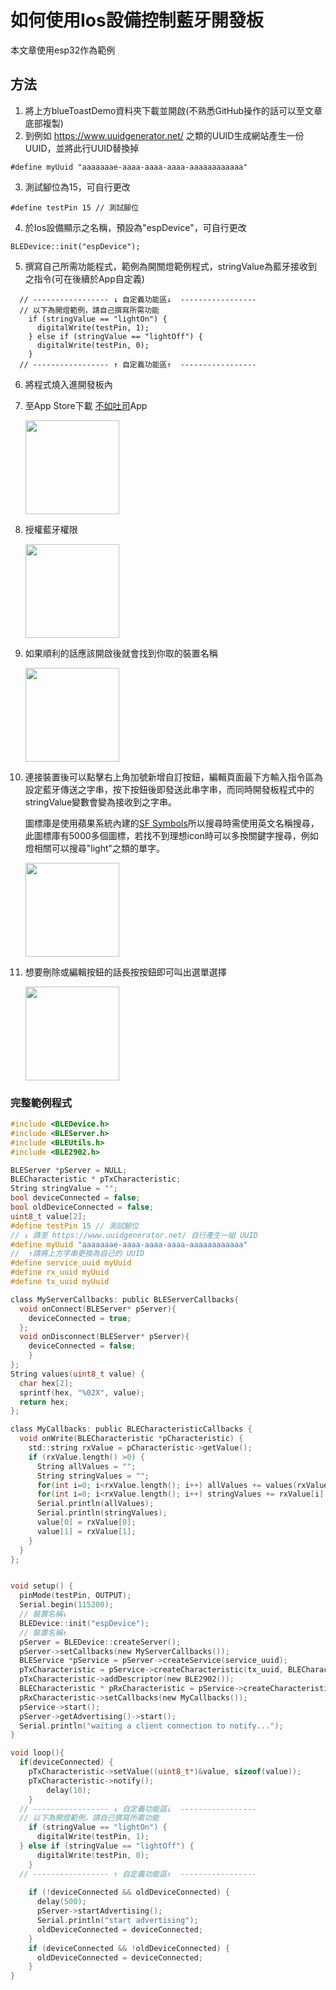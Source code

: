 # 如何使用Ios設備控制藍牙開發板
本文章使用esp32作為範例
## 方法
1. 將上方blueToastDemo資料夾下載並開啟(不熟悉GitHub操作的話可以至文章底部複製)
2. 到例如 https://www.uuidgenerator.net/  之類的UUID生成網站產生一份UUID，並將此行UUID替換掉
```c=14
#define myUuid "aaaaaaae-aaaa-aaaa-aaaa-aaaaaaaaaaaa"
```
3. 測試腳位為15，可自行更改
```c=12
#define testPin 15 // 測試腳位
```
4. 於Ios設備顯示之名稱，預設為"espDevice"，可自行更改
```c=54
BLEDevice::init("espDevice");
```
5. 撰寫自己所需功能程式，範例為開關燈範例程式，stringValue為藍牙接收到之指令(可在後續於App自定義)
```c=75
  // ----------------- ↓ 自定義功能區↓  -----------------
  // 以下為開燈範例，請自己撰寫所需功能
	if (stringValue == "lightOn") {
	  digitalWrite(testPin, 1);
    } else if (stringValue == "lightOff") {
	  digitalWrite(testPin, 0);
	}
  // ----------------- ↑ 自定義功能區↑  -----------------
```
6. 將程式燒入進開發板內
7. 至App Store下載 [不如吐司](https://apps.apple.com/tw/app/%E4%B8%8D%E5%A6%82%E5%90%90%E5%8F%B8/id6502551318)App

    <img src="image/appPreview.jpeg" width="150">

8. 授權藍牙權限

    <img src="image/bleAuthorization.PNG" width="150">

9. 如果順利的話應該開啟後就會找到你取的裝置名稱

    <img src="image/deviceList.PNG" width="150">

10. 連接裝置後可以點擊右上角加號新增自訂按鈕，編輯頁面最下方輸入指令區為設定藍牙傳送之字串，按下按鈕後即發送此串字串，而同時開發板程式中的stringValue變數會變為接收到之字串。

    圖標庫是使用蘋果系統內建的[SF Symbols](https://developer.apple.com/sf-symbols/)所以搜尋時需使用英文名稱搜尋，此圖標庫有5000多個圖標，若找不到理想icon時可以多換關鍵字搜尋，例如燈相關可以搜尋"light"之類的單字。

    <img src="image/editPage.jpeg" width="150">

11. 想要刪除或編輯按鈕的話長按按鈕即可叫出選單選擇

    <img src="image/contentButton.PNG" width="150">

### 完整範例程式
```c
#include <BLEDevice.h>
#include <BLEServer.h>
#include <BLEUtils.h>
#include <BLE2902.h>

BLEServer *pServer = NULL;
BLECharacteristic * pTxCharacteristic;
String stringValue = "";
bool deviceConnected = false;
bool oldDeviceConnected = false;
uint8_t value[2];
#define testPin 15 // 測試腳位
// ↓ 請至 https://www.uuidgenerator.net/ 自行產生一組 UUID
#define myUuid "aaaaaaae-aaaa-aaaa-aaaa-aaaaaaaaaaaa"
// 	↑請將上方字串更換為自己的 UUID
#define service_uuid myUuid
#define rx_uuid myUuid
#define tx_uuid myUuid

class MyServerCallbacks: public BLEServerCallbacks{
  void onConnect(BLEServer* pServer){
    deviceConnected = true;
  };
  void onDisconnect(BLEServer* pServer){
    deviceConnected = false;
    }
};
String values(uint8_t value) {
  char hex[2];
  sprintf(hex, "%02X", value);
  return hex;
};

class MyCallbacks: public BLECharacteristicCallbacks {
  void onWrite(BLECharacteristic *pCharacteristic) {
    std::string rxValue = pCharacteristic->getValue();
    if (rxValue.length() >0) {
      String allValues = "";
      String stringValues = "";
      for(int i=0; i<rxValue.length(); i++) allValues += values(rxValue[i]);
      for(int i=0; i<rxValue.length(); i++) stringValues += rxValue[i];
      Serial.println(allValues);
      Serial.println(stringValues);
      value[0] = rxValue[0];
      value[1] = rxValue[1];
    }
  }
};


void setup() {
  pinMode(testPin, OUTPUT);
  Serial.begin(115200);
  // 裝置名稱↓ 
  BLEDevice::init("espDevice");
  // 裝置名稱↑
  pServer = BLEDevice::createServer();
  pServer->setCallbacks(new MyServerCallbacks());
  BLEService *pService = pServer->createService(service_uuid);
  pTxCharacteristic = pService->createCharacteristic(tx_uuid, BLECharacteristic::PROPERTY_NOTIFY);
  pTxCharacteristic->addDescriptor(new BLE2902());
  BLECharacteristic * pRxCharacteristic = pService->createCharacteristic(rx_uuid, BLECharacteristic::PROPERTY_WRITE);
  pRxCharacteristic->setCallbacks(new MyCallbacks());
  pService->start();
  pServer->getAdvertising()->start();
  Serial.println("waiting a client connection to notify...");
}

void loop(){
  if(deviceConnected) {
    pTxCharacteristic->setValue((uint8_t*)&value, sizeof(value));
    pTxCharacteristic->notify();
		delay(10);
	}
  // ----------------- ↓ 自定義功能區↓  -----------------
  // 以下為開燈範例，請自己撰寫所需功能
	if (stringValue == "lightOn") {
	  digitalWrite(testPin, 1);
  } else if (stringValue == "lightOff") {
	  digitalWrite(testPin, 0);
	}
  // ----------------- ↑ 自定義功能區↑  -----------------
 
	if (!deviceConnected && oldDeviceConnected) {
	  delay(500);
	  pServer->startAdvertising();
	  Serial.println("start advertising");
	  oldDeviceConnected = deviceConnected;
	}
	if (deviceConnected && !oldDeviceConnected) {
	  oldDeviceConnected = deviceConnected;
	}
}

```